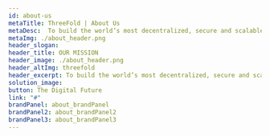 ```yaml
---
id: about-us
metaTitle: ThreeFold | About Us
metaDesc:  To build the world’s most decentralized, secure and scalable digital infrastructure – for the people, by the people
metaImg: ./about_header.png
header_slogan: 
header_title: OUR MISSION
header_image: ./about_header.png
header_altImg: threefold
header_excerpt: To build the world’s most decentralized, secure and scalable digital infrastructure – for the people, by the people
solution_image: 
button: The Digital Future
link: "#"
brandPanel: about_brandPanel
brandPanel2: about_brandPanel2
brandPanel3: about_brandPanel3
---
```

